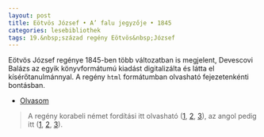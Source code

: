 ```yaml
---
layout: post
title: Eötvös József • A’ falu jegyzője • 1845
categories: lesebibliothek
tags: 19.&nbsp;század regény Eötvös&nbsp;József
---
```

Eötvös József regénye 1845-ben több változatban is megjelent, Devescovi Balázs az egyik könyvformátumú kiadást digitalizálta és látta el kísérőtanulmánnyal. A regény `html` formátumban olvasható fejezetenkénti bontásban.

- [Olvasom](http://magyar-irodalom.elte.hu/totnes/eotvos/)

> A regény korabeli német fordítási itt olvasható ([1](https://play.google.com/store/books/details?id=HtZYAAAAcAAJ&rdid=book-HtZYAAAAcAAJ&rdot=1), [2](https://play.google.com/store/books/details?id=SzEoAAAAYAAJ&rdid=book-SzEoAAAAYAAJ&rdot=1), [3]()), az angol pedig itt ([1](http://books.google.hu/books?id=2dINAAAAQAAJ&printsec=frontcover&hl=hu#v=onepage&q&f=false), [2](http://books.google.hu/books?id=s9kNAAAAQAAJ&printsec=frontcover&hl=hu&source=gbs_ge_summary_r&cad=0#v=onepage&q&f=false), [3](http://books.google.hu/books?id=NMDVo8J7OXUC&dq=the+village+notary&hl=hu&source=gbs_navlinks_s)).
